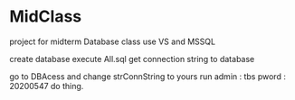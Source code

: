 # MidClass
project for midterm Database class
use VS and MSSQL

create database
	execute All.sql
	get connection string to database

go to DBAcess and change strConnString to yours
run 
	admin : tbs
	pword : 20200547
do thing.